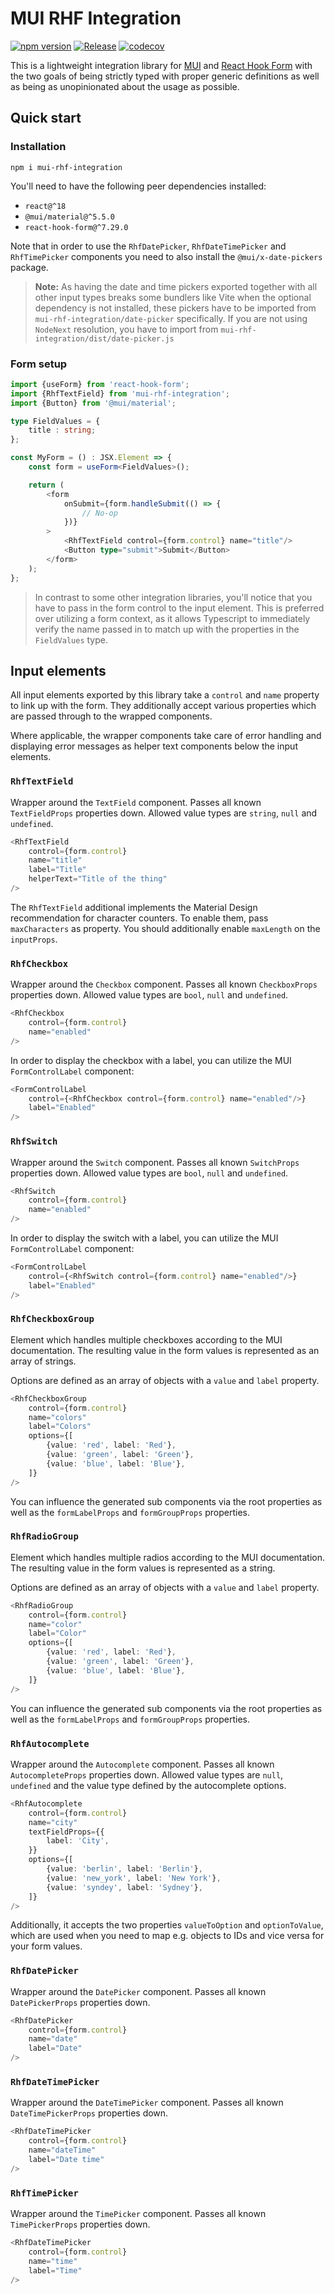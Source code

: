 # MUI RHF Integration

[![npm version](https://badge.fury.io/js/mui-rhf-integration.svg)](https://badge.fury.io/js/mui-rhf-integration)
[![Release](https://github.com/dasprid/mui-rhf-integration/actions/workflows/release.yml/badge.svg)](https://github.com/dasprid/mui-rhf-integration/actions/workflows/release.yml)
[![codecov](https://codecov.io/gh/DASPRiD/mui-rhf-integration/branch/main/graph/badge.svg?token=eS8Jz0gfPX)](https://codecov.io/gh/DASPRiD/mui-rhf-integration)

This is a lightweight integration library for [MUI](https://mui.com/) and
[React Hook Form](https://react-hook-form.com/) with the two goals of being strictly typed with proper generic
definitions as well as being as unopinionated about the usage as possible.

## Quick start

### Installation

```shell
npm i mui-rhf-integration
```

You'll need to have the following peer dependencies installed:

- `react@^18`
- `@mui/material@^5.5.0`
- `react-hook-form@^7.29.0`

Note that in order to use the `RhfDatePicker`, `RhfDateTimePicker` and `RhfTimePicker` components you need to also
install the `@mui/x-date-pickers` package.

> **Note:** As having the date and time pickers exported together with all other input types breaks some bundlers like
> Vite when the optional dependency is not installed, these pickers have to be imported from
> `mui-rhf-integration/date-picker` specifically. If you are not using `NodeNext` resolution, you have to import from
> `mui-rhf-integration/dist/date-picker.js`

### Form setup

```typescript jsx
import {useForm} from 'react-hook-form';
import {RhfTextField} from 'mui-rhf-integration';
import {Button} from '@mui/material';

type FieldValues = {
    title : string;
};

const MyForm = () : JSX.Element => {
    const form = useForm<FieldValues>();

    return (
        <form
            onSubmit={form.handleSubmit(() => {
                // No-op
            })}
        >
            <RhfTextField control={form.control} name="title"/>
            <Button type="submit">Submit</Button>
        </form>
    );
};
```

> In contrast to some other integration libraries, you'll notice that you have to pass in the form control to the input
> element. This is preferred over utilizing a form context, as it allows Typescript to immediately verify the name
> passed in to match up with the properties in the `FieldValues` type.

## Input elements

All input elements exported by this library take a `control` and `name` property to link up with the form. They
additionally accept various properties which are passed through to the wrapped components.

Where applicable, the wrapper components take care of error handling and displaying error messages as helper text
components below the input elements.

### `RhfTextField`

Wrapper around the `TextField` component. Passes all known `TextFieldProps` properties down. Allowed value types are
`string`, `null` and `undefined`.

```typescript jsx
<RhfTextField 
    control={form.control} 
    name="title"
    label="Title"
    helperText="Title of the thing"
/>
```

The `RhfTextField` additional implements the Material Design recommendation for character counters. To enable them,
pass `maxCharacters` as property. You should additionally enable `maxLength` on the `inputProps`. 

### `RhfCheckbox`

Wrapper around the `Checkbox` component. Passes all known `CheckboxProps` properties down. Allowed value types are
`bool`, `null` and `undefined`.

```typescript jsx
<RhfCheckbox 
    control={form.control} 
    name="enabled"
/>
```

In order to display the checkbox with a label, you can utilize the MUI `FormControlLabel` component:

```typescript jsx
<FormControlLabel
    control={<RhfCheckbox control={form.control} name="enabled"/>}
    label="Enabled"
/>
```

### `RhfSwitch`

Wrapper around the `Switch` component. Passes all known `SwitchProps` properties down. Allowed value types are
`bool`, `null` and `undefined`.

```typescript jsx
<RhfSwitch 
    control={form.control} 
    name="enabled"
/>
```

In order to display the switch with a label, you can utilize the MUI `FormControlLabel` component:

```typescript jsx
<FormControlLabel
    control={<RhfSwitch control={form.control} name="enabled"/>}
    label="Enabled"
/>
```

### `RhfCheckboxGroup`

Element which handles multiple checkboxes according to the MUI documentation. The resulting value in the form values is
represented as an array of strings.

Options are defined as an array of objects with a `value` and `label` property.

```typescript jsx
<RhfCheckboxGroup
    control={form.control} 
    name="colors"
    label="Colors"
    options={[
        {value: 'red', label: 'Red'},
        {value: 'green', label: 'Green'},
        {value: 'blue', label: 'Blue'},
    ]}
/>
```

You can influence the generated sub components via the root properties as well as the `formLabelProps` and
`formGroupProps` properties.

### `RhfRadioGroup`

Element which handles multiple radios according to the MUI documentation. The resulting value in the form values is
represented as a string.

Options are defined as an array of objects with a `value` and `label` property.

```typescript jsx
<RhfRadioGroup
    control={form.control} 
    name="color"
    label="Color"
    options={[
        {value: 'red', label: 'Red'},
        {value: 'green', label: 'Green'},
        {value: 'blue', label: 'Blue'},
    ]}
/>
```

You can influence the generated sub components via the root properties as well as the `formLabelProps` and
`formGroupProps` properties.

### `RhfAutocomplete`

Wrapper around the `Autocomplete` component. Passes all known `AutocompleteProps` properties down. Allowed value types
are `null`, `undefined` and the value type defined by the autocomplete options.

```typescript jsx
<RhfAutocomplete
    control={form.control} 
    name="city"
    textFieldProps={{
        label: 'City',
    }}
    options={[
        {value: 'berlin', label: 'Berlin'},
        {value: 'new_york', label: 'New York'},
        {value: 'syndey', label: 'Sydney'},
    ]}
/>
```

Additionally, it accepts the two properties `valueToOption` and `optionToValue`, which are used when you need to map
e.g. objects to IDs and vice versa for your form values.

### `RhfDatePicker`

Wrapper around the `DatePicker` component. Passes all known `DatePickerProps` properties down.

```typescript jsx
<RhfDatePicker
    control={form.control} 
    name="date"
    label="Date"
/>
```

### `RhfDateTimePicker`

Wrapper around the `DateTimePicker` component. Passes all known `DateTimePickerProps` properties down.

```typescript jsx
<RhfDateTimePicker
    control={form.control} 
    name="dateTime"
    label="Date time"
/>
```

### `RhfTimePicker`

Wrapper around the `TimePicker` component. Passes all known `TimePickerProps` properties down.

```typescript jsx
<RhfDateTimePicker
    control={form.control} 
    name="time"
    label="Time"
/>
```
